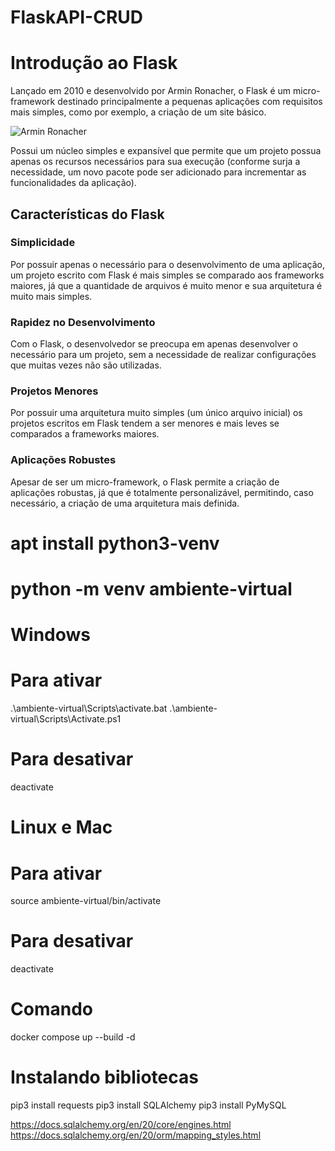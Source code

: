 # FlaskAPI-CRUD
# Introdução ao Flask

Lançado em 2010 e desenvolvido por Armin Ronacher, o Flask é um micro-framework destinado principalmente a pequenas aplicações com requisitos mais simples, como por exemplo, a criação de um site básico.

![Armin Ronacher](https://www.palletsprojects.com/images/armin.jpg)

Possui um núcleo simples e expansível que permite que um projeto possua apenas os recursos necessários para sua execução (conforme surja a necessidade, um novo pacote pode ser adicionado para incrementar as funcionalidades da aplicação).

## Características do Flask

### Simplicidade
Por possuir apenas o necessário para o desenvolvimento de uma aplicação, um projeto escrito com Flask é mais simples se comparado aos frameworks maiores, já que a quantidade de arquivos é muito menor e sua arquitetura é muito mais simples.

### Rapidez no Desenvolvimento
Com o Flask, o desenvolvedor se preocupa em apenas desenvolver o necessário para um projeto, sem a necessidade de realizar configurações que muitas vezes não são utilizadas.

### Projetos Menores
Por possuir uma arquitetura muito simples (um único arquivo inicial) os projetos escritos em Flask tendem a ser menores e mais leves se comparados a frameworks maiores.

### Aplicações Robustes
Apesar de ser um micro-framework, o Flask permite a criação de aplicações robustas, já que é totalmente personalizável, permitindo, caso necessário, a criação de uma arquitetura mais definida.

# apt install python3-venv

# python -m venv ambiente-virtual

# Windows
# Para ativar
.\ambiente-virtual\Scripts\activate.bat
.\ambiente-virtual\Scripts\Activate.ps1
# Para desativar
deactivate

# Linux e Mac
# Para ativar
source ambiente-virtual/bin/activate
# Para desativar
deactivate

# Comando
docker compose up --build -d

# Instalando bibliotecas
pip3 install requests
pip3 install SQLAlchemy
pip3 install PyMySQL

https://docs.sqlalchemy.org/en/20/core/engines.html
https://docs.sqlalchemy.org/en/20/orm/mapping_styles.html
